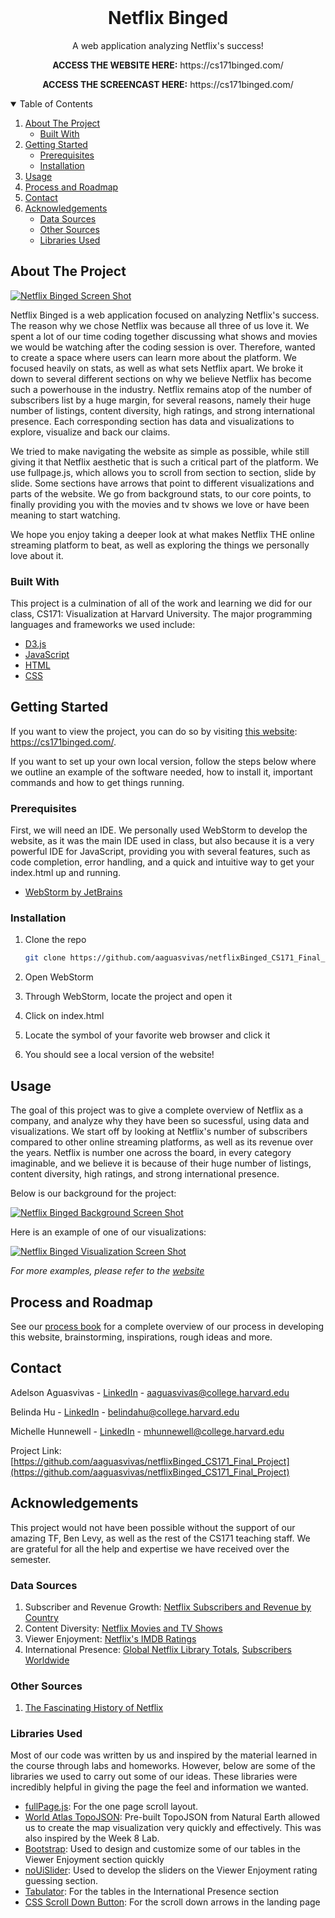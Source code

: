 <!-- PROJECT LOGO -->
<br />
<p align="center">
  <h1 align="center">Netflix Binged</h1>

  <p align="center">
    A web application analyzing Netflix's success!
  </p>
  <p align="center">
    <strong>ACCESS THE WEBSITE HERE:</strong> https://cs171binged.com/
  </p>
  <p align="center">
    <strong>ACCESS THE SCREENCAST HERE:</strong> https://cs171binged.com/
  </p>
</p>

<!-- TABLE OF CONTENTS -->
<details open="open">
  <summary>Table of Contents</summary>
  <ol>
    <li>
      <a href="#about-the-project">About The Project</a>
      <ul>
        <li><a href="#built-with">Built With</a></li>
      </ul>
    </li>
    <li>
      <a href="#getting-started">Getting Started</a>
      <ul>
        <li><a href="#prerequisites">Prerequisites</a></li>
        <li><a href="#installation">Installation</a></li>
      </ul>
    </li>
    <li><a href="#usage">Usage</a></li>
    <li><a href="#roadmap">Process and Roadmap</a></li>
    <li><a href="#contact">Contact</a></li>
    <li>
    <a href="#acknowledgements">Acknowledgements</a>
      <ul>
        <li><a href="#data-sources">Data Sources</a></li>
        <li><a href="#other-sources">Other Sources</a></li>
        <li><a href="#libraries-used">Libraries Used</a></li>
      </ul>
    </li> 
  </ol>
</details>

<!-- ABOUT THE PROJECT -->

## About The Project

[![Netflix Binged Screen Shot][binged-screenshot]](https://cs171binged.com/)

Netflix Binged is a web application focused on analyzing Netflix's success. The reason why we chose Netflix was because all three of us love it. We spent a lot of our time coding together discussing what shows and movies we would be watching after the coding session is over. Therefore, wanted to create a space where users can learn more about the platform. We focused heavily on stats, as well as what sets Netflix apart. We broke it down to several different sections on why we believe Netflix has become such a powerhouse in the industry. Netflix remains atop of the number of subscribers list by a huge margin, for several reasons, namely their huge number of listings, content diversity, high ratings, and strong international presence. Each corresponding section has data and visualizations to explore, visualize and back our claims.

We tried to make navigating the website as simple as possible, while still giving it that Netflix aesthetic that is such a critical part of the platform. We use fullpage.js, which allows you to scroll from section to section, slide by slide. Some sections have arrows that point to different visualizations and parts of the website. We go from background stats, to our core points, to finally providing you with the movies and tv shows we love or have been meaning to start watching.

We hope you enjoy taking a deeper look at what makes Netflix THE online streaming platform to beat, as well as exploring the things we personally love about it.

### Built With

This project is a culmination of all of the work and learning we did for our class, CS171: Visualization at Harvard University. The major programming languages and frameworks we used include:

- [D3.js](https://d3js.org/)
- [JavaScript](https://www.javascript.com/)
- [HTML](https://developer.mozilla.org/en-US/docs/Web/HTML)
- [CSS](https://developer.mozilla.org/en-US/docs/Web/CSS)

<!-- GETTING STARTED -->

## Getting Started

If you want to view the project, you can do so by visiting [this website](https://cs171binged.com/): https://cs171binged.com/.

If you want to set up your own local version, follow the steps below where we outline an example of the software needed, how to install it, important commands and how to get things running.

### Prerequisites

First, we will need an IDE. We personally used WebStorm to develop the website, as it was the main IDE used in class, but also because it is a very powerful IDE for JavaScript, providing you with several features, such as code completion, error handling, and a quick and intuitive way to get your index.html up and running.

- [WebStorm by JetBrains](https://www.jetbrains.com/webstorm/)

### Installation

1. Clone the repo
   ```sh
   git clone https://github.com/aaguasvivas/netflixBinged_CS171_Final_Project.git
   ```
2. Open WebStorm

3. Through WebStorm, locate the project and open it

4. Click on index.html

5. Locate the symbol of your favorite web browser and click it

6. You should see a local version of the website!

<!-- USAGE EXAMPLES -->

## Usage

The goal of this project was to give a complete overview of Netflix as a company, and analyze why they have been so sucessful, using data and visualizations. We start off by looking at Netflix's number of subscribers compared to other online streaming platforms, as well as its revenue over the years. Netflix is number one across the board, in every category imaginable, and we believe it is because of their huge number of listings, content diversity, high ratings, and strong international presence.

Below is our background for the project:

[![Netflix Binged Background Screen Shot][background-screenshot]](https://cs171binged.com/)

Here is an example of one of our visualizations:

[![Netflix Binged Visualization Screen Shot][visualization-screenshot]](https://cs171binged.com/)

_For more examples, please refer to the [website](https://cs171binged.com/)_

<!-- ROADMAP -->

## Process and Roadmap

See our [process book](https://docs.google.com/document/d/1OttblJyIrcRFK_hVJbnrpJ0W-cRbauX8_-p-TUS5f78/edit?usp=sharing) for a complete overview of our process in developing this website, brainstorming, inspirations, rough ideas and more.

<!-- CONTACT -->

## Contact

Adelson Aguasvivas - [LinkedIn](https://www.linkedin.com/in/aaguasvivas/) - aaguasvivas@college.harvard.edu

Belinda Hu - [LinkedIn](https://www.linkedin.com/in/belinda-hu-2021/) - belindahu@college.harvard.edu

Michelle Hunnewell - [LinkedIn](https://www.linkedin.com/in/mhunnewell/) - mhunnewell@college.harvard.edu

Project Link: [https://github.com/aaguasvivas/netflixBinged_CS171_Final_Project](https://github.com/aaguasvivas/netflixBinged_CS171_Final_Project)

<!-- ACKNOWLEDGEMENTS -->

## Acknowledgements

This project would not have been possible without the support of our amazing TF, Ben Levy, as well as the rest of the CS171 teaching staff. We are grateful for all the help and expertise we have received over the semester.

### Data Sources

1. Subscriber and Revenue Growth: [Netflix Subscribers and Revenue by Country](https://www.kaggle.com/pariaagharabi/netflix2020)
2. Content Diversity: [Netflix Movies and TV Shows](https://www.kaggle.com/shivamb/netflix-shows)
3. Viewer Enjoyment: [Netflix's IMDB Ratings](https://www.kaggle.com/sarahjeeeze/imdbfile)
4. International Presence: [Global Netflix Library Totals](https://www.finder.com/global-netflix-library-totals), [Subscribers Worldwide](https://www.statista.com/statistics/250934/quarterly-number-of-netflix-streaming-subscribers-worldwide/#:~:text=How%20many%20paid%20subscribers%20does,Netflix's%20total%20global%20subscriber%20base)

### Other Sources

1. [The Fascinating History of Netflix](https://interestingengineering.com/the-fascinating-history-of-netflix)

### Libraries Used

Most of our code was written by us and inspired by the material learned in the course through labs and homeworks. However, below are some of the libraries we used to carry out some of our ideas. These libraries were incredibly helpful in giving the page the feel and information we wanted.

- [fullPage.js](https://github.com/alvarotrigo/fullPage.js/): For the one page scroll layout.
- [World Atlas TopoJSON](https://github.com/topojson/world-atlas): Pre-built TopoJSON from Natural Earth allowed us to create the map visualization very quickly and effectively. This was also inspired by the Week 8 Lab.
- [Bootstrap](https://getbootstrap.com/): Used to design and customize some of our tables in the Viewer Enjoyment section quickly
- [noUiSlider](https://refreshless.com/nouislider): Used to develop the sliders on the Viewer Enjoyment rating guessing section.
- [Tabulator](http://tabulator.info/): For the tables in the International Presence section
- [CSS Scroll Down Button](https://codepen.io/nxworld/pen/OyRrGy): For the scroll down arrows in the landing page

<!-- MARKDOWN LINKS & IMAGES -->
<!-- https://www.markdownguide.org/basic-syntax/#reference-style-links -->

[binged-screenshot]: img/intro_screenshot.png
[background-screenshot]: img/background_screenshot.png
[visualization-screenshot]: img/visualization_screenshot.png

